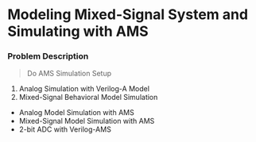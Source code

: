 # Modeling Mixed-Signal System and Simulating with AMS

### Problem Description
> Do AMS Simulation Setup
1. Analog Simulation with Verilog-A Model  
2. Mixed-Signal Behavioral Model Simulation
  - Analog Model Simulation with AMS
  - Mixed-Signal Model Simulation with AMS 
  - 2-bit ADC with Verilog-AMS
